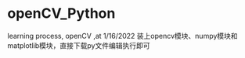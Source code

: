# openCV_Python
learning process, openCV ,at 1/16/2022
装上opencv模块、numpy模块和matplotlib模块，直接下载py文件编辑执行即可
